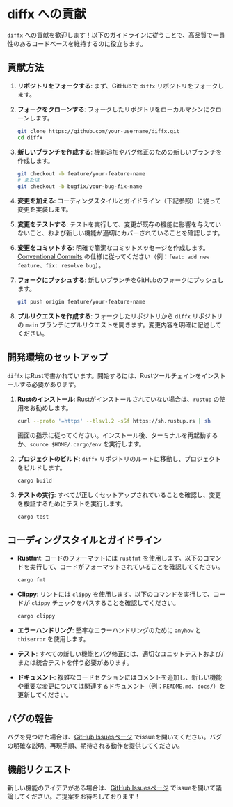 # diffx への貢献

`diffx` への貢献を歓迎します！以下のガイドラインに従うことで、高品質で一貫性のあるコードベースを維持するのに役立ちます。

## 貢献方法

1.  **リポジトリをフォークする**: まず、GitHubで `diffx` リポジトリをフォークします。
2.  **フォークをクローンする**: フォークしたリポジトリをローカルマシンにクローンします。

    ```bash
    git clone https://github.com/your-username/diffx.git
    cd diffx
    ```

3.  **新しいブランチを作成する**: 機能追加やバグ修正のための新しいブランチを作成します。

    ```bash
    git checkout -b feature/your-feature-name
    # または
    git checkout -b bugfix/your-bug-fix-name
    ```

4.  **変更を加える**: コーディングスタイルとガイドライン（下記参照）に従って変更を実装します。

5.  **変更をテストする**: テストを実行して、変更が既存の機能に影響を与えていないこと、および新しい機能が適切にカバーされていることを確認します。

6.  **変更をコミットする**: 明確で簡潔なコミットメッセージを作成します。[Conventional Commits](https://www.conventionalcommits.org/en/v1.0.0/) の仕様に従ってください（例：`feat: add new feature`、`fix: resolve bug`）。

7.  **フォークにプッシュする**: 新しいブランチをGitHubのフォークにプッシュします。

    ```bash
    git push origin feature/your-feature-name
    ```

8.  **プルリクエストを作成する**: フォークしたリポジトリから `diffx` リポジトリの `main` ブランチにプルリクエストを開きます。変更内容を明確に記述してください。

## 開発環境のセットアップ

`diffx` はRustで書かれています。開始するには、Rustツールチェインをインストールする必要があります。

1.  **Rustのインストール**: Rustがインストールされていない場合は、`rustup` の使用をお勧めします。

    ```bash
    curl --proto '=https' --tlsv1.2 -sSf https://sh.rustup.rs | sh
    ```

    画面の指示に従ってください。インストール後、ターミナルを再起動するか、`source $HOME/.cargo/env` を実行します。

2.  **プロジェクトのビルド**: `diffx` リポジトリのルートに移動し、プロジェクトをビルドします。

    ```bash
    cargo build
    ```

3.  **テストの実行**: すべてが正しくセットアップされていることを確認し、変更を検証するためにテストを実行します。

    ```bash
    cargo test
    ```

## コーディングスタイルとガイドライン

*   **Rustfmt**: コードのフォーマットには `rustfmt` を使用します。以下のコマンドを実行して、コードがフォーマットされていることを確認してください。

    ```bash
    cargo fmt
    ```

*   **Clippy**: リントには `clippy` を使用します。以下のコマンドを実行して、コードが `clippy` チェックをパスすることを確認してください。

    ```bash
    cargo clippy
    ```

*   **エラーハンドリング**: 堅牢なエラーハンドリングのために `anyhow` と `thiserror` を使用します。
*   **テスト**: すべての新しい機能とバグ修正には、適切なユニットテストおよび/または統合テストを伴う必要があります。
*   **ドキュメント**: 複雑なコードセクションにはコメントを追加し、新しい機能や重要な変更については関連するドキュメント（例：`README.md`、`docs/`）を更新してください。

## バグの報告

バグを見つけた場合は、[GitHub Issuesページ](https://github.com/your-org/diffx/issues) でissueを開いてください。バグの明確な説明、再現手順、期待される動作を提供してください。

## 機能リクエスト

新しい機能のアイデアがある場合は、[GitHub Issuesページ](https://github.com/your-org/diffx/issues) でissueを開いて議論してください。ご提案をお待ちしております！
